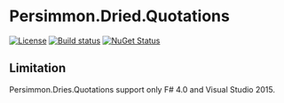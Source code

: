 # Persimmon.Dried.Quotations

[![License][license-image]][license-url]
[![Build status](https://ci.appveyor.com/api/projects/status/wjcgsh0o0v77xu1c/branch/master?svg=true)](https://ci.appveyor.com/project/pocketberserker/persimmon-dried-quotations/branch/master)
[![NuGet Status](http://img.shields.io/nuget/v/Persimmon.Dried.Quotations.svg?style=flat)](https://www.nuget.org/packages/Persimmon.Dried.Quotations/)

## Limitation

Persimmon.Dries.Quotations support only F# 4.0 and Visual Studio 2015.

[license-url]: https://github.com/persimmon-projects/Persimmon.Dried.Quotations/blob/master/LICENSE
[license-image]: https://img.shields.io/github/license/persimmon-projects/Persimmon.Dried.Quotations.svg

